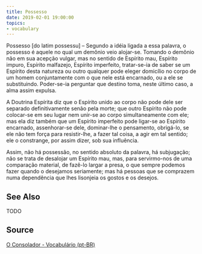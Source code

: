 ```yaml
---
title: Possesso
date: 2019-02-01 19:00:00
topics:
- vocabulary
---
```


Possesso [do latim possessu] – Segundo a idéia ligada a essa palavra, o possesso é aquele no qual um demônio veio alojar-se. Tomando o demônio não em sua acepção vulgar, mas no sentido de Espírito mau, Espírito impuro, Espírito malfazejo, Espírito imperfeito, tratar-se-ia de saber se um Espírito desta natureza ou outro qualquer pode eleger domicílio no corpo de um homem conjuntamente com o que nele está encarnado, ou a ele se substituindo. Poder-se-ia perguntar que destino toma, neste último caso, a alma assim expulsa.

A Doutrina Espírita diz que o Espírito unido ao corpo não pode dele ser separado definitivamente senão pela morte; que outro Espírito não pode colocar-se em seu lugar nem unir-se ao corpo simultaneamente com ele; mas ela diz também que um Espírito imperfeito pode ligar-se ao Espírito encarnado, assenhorar-se dele, dominar-lhe o pensamento, obrigá-lo, se ele não tem força para resistir-lhe, a fazer tal coisa, a agir em tal sentido; ele o constrange, por assim dizer, sob sua influência.

Assim, não há possessão, no sentido absoluto da palavra, há subjugação; não se trata de desalojar um Espírito mau, mas, para servirmo-nos de uma comparação material, de fazê-lo largar a presa, o que sempre podemos fazer quando o desejamos seriamente; mas há pessoas que se comprazem numa dependência que lhes lisonjeia os gostos e os desejos.

## See Also
TODO

## Source
[O Consolador - Vocabulário (pt-BR)](http://www.oconsolador.com.br/linkfixo/vocabulario/principal.html)
